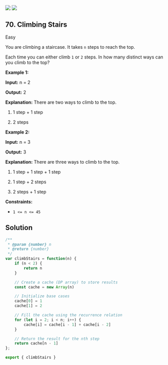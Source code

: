 [![](https://img.shields.io/github/stars/javadev/LeetCode-in-All?label=Stars&style=flat-square)](https://github.com/javadev/LeetCode-in-All)
[![](https://img.shields.io/github/forks/javadev/LeetCode-in-All?label=Fork%20me%20on%20GitHub%20&style=flat-square)](https://github.com/javadev/LeetCode-in-All/fork)

## 70\. Climbing Stairs

Easy

You are climbing a staircase. It takes `n` steps to reach the top.

Each time you can either climb `1` or `2` steps. In how many distinct ways can you climb to the top?

**Example 1:**

**Input:** n = 2

**Output:** 2

**Explanation:** There are two ways to climb to the top. 

1. 1 step + 1 step 

2. 2 steps

**Example 2:**

**Input:** n = 3

**Output:** 3

**Explanation:** There are three ways to climb to the top. 

1. 1 step + 1 step + 1 step 

2. 1 step + 2 steps 

3. 2 steps + 1 step

**Constraints:**

*   `1 <= n <= 45`

## Solution

```javascript
/**
 * @param {number} n
 * @return {number}
 */
var climbStairs = function(n) {
    if (n < 2) {
        return n
    }

    // Create a cache (DP array) to store results
    const cache = new Array(n)

    // Initialize base cases
    cache[0] = 1
    cache[1] = 2

    // Fill the cache using the recurrence relation
    for (let i = 2; i < n; i++) {
        cache[i] = cache[i - 1] + cache[i - 2]
    }

    // Return the result for the nth step
    return cache[n - 1]
};

export { climbStairs }
```